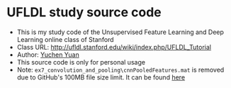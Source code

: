 # UFLDL study source code
- This is my study code of the Unsupervised Feature Learning and Deep Learning online class of Stanford
- Class URL: http://ufldl.stanford.edu/wiki/index.php/UFLDL_Tutorial
- Author: [Yuchen Yuan](mailto:yyua4798@uni.sydney.edu.au)
- This source code is only for personal usage
- Note: `ex7_convolution_and_pooling\cnnPooledFeatures.mat` is removed due to GitHub's 100MB file size limit. It can be found [here](http://pan.baidu.com/s/1hrEld9E)
